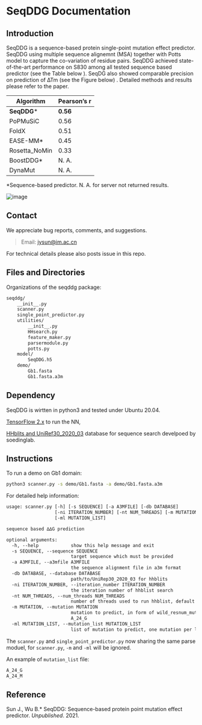 

# SeqDDG Documentation

## Introduction

SeqDDG is a sequence-based protein single-point mutation effect predictor. SeqDDG using multiple sequence alignemnt (MSA) together with Potts model to capture the co-variation of residue pairs. SeqDDG achieved state-of-the-art performance on S830 among all tested sequence based predictor (see the Table below ). SeqDG also showed comparable precision on prediction of ∆Tm (see the Figure below) . Detailed methods and results please refer to the paper.

| Algorithm     | Pearson’s r |
| ------------- | :---------- |
| **SeqDDG***   | **0.56**    |
| PoPMuSiC      | 0.56        |
| FoldX         | 0.51        |
| EASE-MM*      | 0.45        |
| Rosetta_NoMin | 0.33        |
| BoostDDG*     | N. A.       |
| DynaMut       | N. A.       |

*Sequence-based predictor. N. A. for server not returned results.

![image](http://185.201.226.155/Precisions.png)

## Contact

We appreciate bug reports, comments, and suggestions.  

> Email: jysun@im.ac.cn

For technical details please also posts issue in this repo.

## Files and Directories 

Organizations of the seqddg package:

```tex
seqddg/
    __init__.py
    scanner.py
    single_point_predictor.py
    utilities/
        __init__.py
        HHsearch.py
        feature_maker.py
        parsermodule.py
        potts.py
    model/
        SeqDDG.h5
    demo/
        Gb1.fasta
        Gb1.fasta.a3m
```

## Dependency 

SeqDDG is wirtten in python3 and tested under Ubuntu 20.04.

[TensorFlow 2.x](https://www.tensorflow.org/) to run the NN,

[HHblits and UniRef30_2020_03](https://github.com/soedinglab/hh-suite) database for sequence search develpoed by soedinglab.

## Instructions

To run a demo on Gb1 domain:

```bash
python3 scanner.py -s demo/Gb1.fasta -a demo/Gb1.fasta.a3m
```

For detailed help information:

```tex
usage: scanner.py [-h] [-s SEQUENCE] [-a A3MFILE] [-db DATABASE]
                  [-ni ITERATION_NUMBER] [-nt NUM_THREADS] [-m MUTATION]
                  [-ml MUTATION_LIST]

sequence based ∆∆G prediction

optional arguments:
  -h, --help            show this help message and exit
  -s SEQUENCE, --sequence SEQUENCE
                        target sequence which must be provided
  -a A3MFILE, --a3mfile A3MFILE
                        the sequence alignment file in a3m format
  -db DATABASE, --database DATABASE
                        path/to/UniRep30_2020_03 for hhblits
  -ni ITERATION_NUMBER, --iteration_number ITERATION_NUMBER
                        the iteration number of hhblist search
  -nt NUM_THREADS, --num_threads NUM_THREADS
                        number of threads used to run hhblist, default is 4
  -m MUTATION, --mutation MUTATION
                        mutation to predict, in form of wild_resnum_mut, like
                        A_24_G
  -ml MUTATION_LIST, --mutation_list MUTATION_LIST
                        list of mutation to predict, one mutation per line
```

The `scanner.py` and `single_point_predictor.py` now sharing the same parse moduel, for `scanner.py`,  `-m` and `-ml` will be ignored.

An example of `mutation_list` file:

```tex
A_24_G
A_24_M
```

## Reference

Sun J., Wu B.* SeqDDG: Sequence-based protein point mutation effect predictor. *Unpublished*. 2021.


